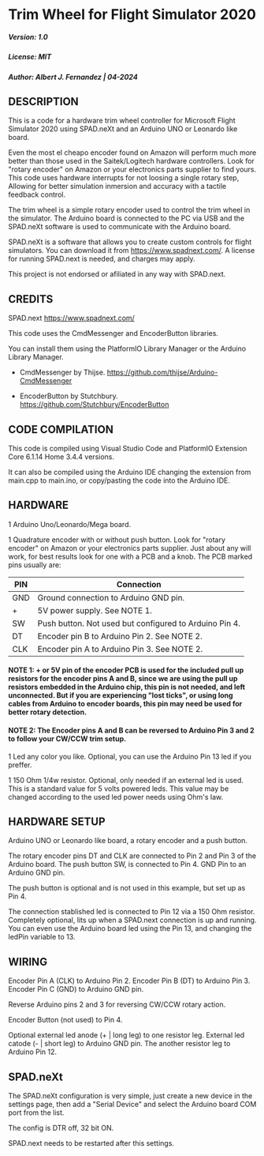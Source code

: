 # Trim Wheel for Flight Simulator 2020

##### Version: 1.0
##### License: MIT
##### Author: Albert J. Fernandez | 04-2024


## DESCRIPTION

This is a code for a hardware trim wheel controller for Microsoft Flight Simulator 2020 using SPAD.neXt and an Arduino UNO or Leonardo like board.

Even the most el cheapo encoder found on Amazon will perform much more better than those used in the Saitek/Logitech hardware controllers. 
Look for "rotary encoder" on Amazon or your electronics parts supplier to find yours.
This code uses hardware interrupts for not loosing a single rotary step, Allowing for better simulation inmersion and accuracy with a tactile feedback control.

The trim wheel is a simple rotary encoder used to control the trim wheel in the simulator. 
The Arduino board is connected to the PC via USB and the SPAD.neXt software is used to communicate with the Arduino board.

SPAD.neXt is a software that allows you to create custom controls for flight simulators. You can download it from https://www.spadnext.com/. 
A license for running SPAD.next is needed, and charges may apply.

This project is not endorsed or afiliated in any way with SPAD.next.



## CREDITS

SPAD.next  https://www.spadnext.com/

This code uses the CmdMessenger and EncoderButton libraries.

You can install them using the PlatformIO Library Manager or the Arduino Library Manager.
                                  
- CmdMessenger by Thijse. https://github.com/thijse/Arduino-CmdMessenger
                  
- EncoderButton by Stutchbury. https://github.com/Stutchbury/EncoderButton



## CODE COMPILATION          

This code is compiled using Visual Studio Code and PlatformIO Extension Core 6.1.14 Home 3.4.4 versions.

It can also be compiled using the Arduino IDE changing the extension from main.cpp to main.ino, or copy/pasting the code into the Arduino IDE.



## HARDWARE

1   Arduino Uno/Leonardo/Mega board.

1   Quadrature encoder with or without push button. Look for "rotary encoder" on Amazon or your electronics parts supplier. 
    Just about any will work, for best results look for one with a PCB and a knob. The PCB marked pins usually are:

|   PIN    | Connection                                                 |
|----------|------------------------------------------------------------|
|    GND   | Ground connection to Arduino GND pin.                      |
|     +    | 5V power supply. See NOTE 1.                               |
|    SW    | Push button. Not used but configured to Arduino Pin 4.     |
|    DT    | Encoder pin B to Arduino Pin 2. See NOTE 2.                |
|    CLK   | Encoder pin A to Arduino Pin 3. See NOTE 2.                |

#### NOTE 1: + or 5V pin of the encoder PCB is used for the included pull up resistors for the encoder pins A and B, since we are using the pull up resistors embedded in the Arduino chip, this pin is not needed, and left unconnected. But if you are experiencing "lost ticks", or using long cables from Arduino to encoder boards, this pin may need be used for better rotary detection.

#### NOTE 2: The Encoder pins A and B can be reversed to Arduino Pin 3 and 2 to follow your CW/CCW trim setup.

1   Led any color you like. Optional, you can use the Arduino Pin 13 led if you preffer.

1   150 Ohm 1/4w resistor. Optional, only needed if an external led is used. 
    This is a standard value for 5 volts powered leds. This value may be changed according to the used led power needs using Ohm's law.



## HARDWARE SETUP          

Arduino UNO or Leonardo like board, a rotary encoder and a push button.

The rotary encoder pins DT and CLK are connected to Pin 2 and Pin 3 of the Arduino board. The push button SW, is connected to Pin 4. GND Pin to an Arduino GND pin.

The push button is optional and is not used in this example, but set up as Pin 4.

The connection stablished led is connected to Pin 12 via a 150 Ohm resistor. Completely optional, lits up when a SPAD.next connection is up and running. You can
even use the Arduino board led using the Pin 13, and changing the ledPin variable to 13.



## WIRING

Encoder Pin A (CLK) to Arduino Pin 2.
Encoder Pin B (DT) to Arduino Pin 3.
Encoder Pin C (GND) to Arduino GND pin.

Reverse Arduino pins 2 and 3 for reversing CW/CCW rotary action.

Encoder Button (not used) to Pin 4.

Optional external led anode (+ | long leg) to one resistor leg. External led catode (- | short leg) to Arduino GND pin. The another resistor leg to Arduino Pin 12.



## SPAD.neXt

The SPAD.neXt configuration is very simple, just create a new device in the settings page, then add a "Serial Device" and select the Arduino board COM port from the list.

The config is DTR off, 32 bit ON. 

SPAD.next needs to be restarted after this settings.
